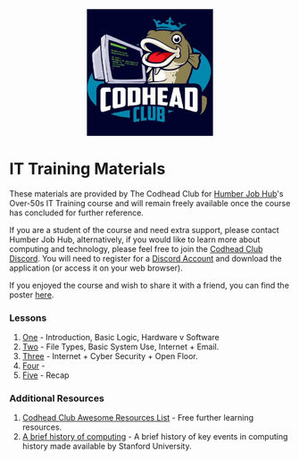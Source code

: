 <div align="center">
<img style="width:45%" src="imgs/tcclogo.jpg" />
</div>

# IT Training Materials
These materials are provided by The Codhead Club for [Humber Job Hub](https://myjobcoach.co.uk/about-us/)'s Over-50s IT Training course and will remain freely available once the course has concluded for further reference.

If you are a student of the course and need extra support, please contact Humber Job Hub, alternatively, if you would like to learn more about computing and technology, please feel free to join the [Codhead Club Discord](https://discord.gg/DmHbB2PpVn). You will need to register for a [Discord Account](https://discord.com/) and download the application (or access it on your web browser).

If you enjoyed the course and wish to share it with a friend, you can find the poster [here](Documents/Poster/HumberJobHub-IT-club%20poster.pdf).

### Lessons
1. [One](/Lessons/LessonOne/LessonOne.md) - Introduction, Basic Logic, Hardware v Software
2. [Two](/Lessons/LessonTwo/LessonTwo.md) - File Types, Basic System Use, Internet + Email.
3. [Three](/Lessons/LessonThree/LessonThree.md) - Internet + Cyber Security + Open Floor.
4. [Four](/Lessons/LessonFour/LessonFour.md) - 
5. [Five](/Lessons/LessonFive/LessonFive.md) - Recap
### Additional Resources
1. [Codhead Club Awesome Resources List](https://codheadclub.github.io/AwesomeResources/) - Free further learning resources.
2. [A brief history of computing](https://plato.stanford.edu/archives/win2020/entries/computing-history/) - A brief history of key events in computing history made available by Stanford University.